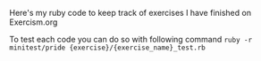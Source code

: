 Here's my ruby code to keep track of exercises I have finished on Exercism.org

To test each code you can do so with following command `ruby -r minitest/pride {exercise}/{exercise_name}_test.rb`

